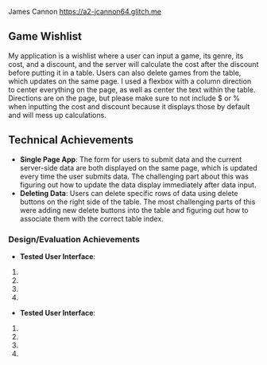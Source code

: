 James Cannon https://a2-jcannon64.glitch.me

## Game Wishlist

My application is a wishlist where a user can input a game, its genre, its cost, and a discount, and the server will calculate the cost after the discount before putting it in a table. Users can also delete games from the table, which updates on the same page. I used a flexbox with a column direction to center everything on the page, as well as center the text within the table. Directions are on the page, but please make sure to not include $ or % when inputting the cost and discount because it displays those by default and will mess up calculations.

## Technical Achievements

- **Single Page App**: The form for users to submit data and the current server-side data are both displayed on the same page, which is updated every time the user submits data. The challenging part about this was figuring out how to update the data display immediately after data input.
- **Deleting Data**: Users can delete specific rows of data using delete buttons on the right side of the table. The most challenging parts of this were adding new delete buttons into the table and figuring out how to associate them with the correct table index.

### Design/Evaluation Achievements

- **Tested User Interface**:

1.
2.
3.
4.

- **Tested User Interface**:

1.
2.
3.
4.